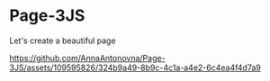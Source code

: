 # Page-3JS
Let's create a beautiful page


https://github.com/AnnaAntonovna/Page-3JS/assets/109595826/324b9a49-8b9c-4c1a-a4e2-6c4ea4f4d7a9

